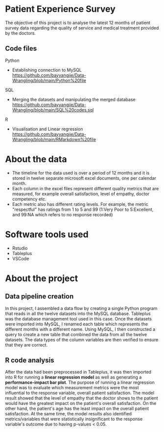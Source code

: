 # Patient Experience Survey 
The objective of this project is to analyse the latest 12 months of patient survey data regarding the quality of service and medical treatment provided by the doctors. <br>

## Code files
Python 
* Establishing connection to MySQL <br>
https://github.com/bayyangjie/Data-Wrangling/blob/main/Python%20file <br>

SQL
* Merging the datasets and manipulating the merged database <br>
https://github.com/bayyangjie/Data-Wrangling/blob/main/SQL%20codes.sql <br>

R 
* Visualisation and Linear regression <br>
https://github.com/bayyangjie/Data-Wrangling/blob/main/RMarkdown%20file <br>

# About the data
* The timeline for the data used is over a period of 12 months and it is stored in twelve separate microsoft excel documents, one per calendar month. 
* Each column in the excel files represent different quality metrics that are measured, for example overall satisfaction, level of empathy, doctor competency etc. 
* Each metric also has different rating levels. For example, the metric "respectful" has ratings from 1 to 5 and 99 (1:Very Poor to 5:Excellent, and 99:NA which refers to no response recorded)

# Software tools used
* Rstudio
* Tableplus
* VSCode

# About the project
## Data pipeline creation
In this project, I assembled a data flow by creating a single Python program that reads in all the twelve datasets into the MySQL database. Tableplus was the database management tool used in this case. Once the datasets were imported into MySQL, I renamed each table which represents the different months with a different name. Using MySQL, I then constructed a query to create a new table that combined the data from all the twelve datasets. The data types of the column variables are then verified to ensure that they are correct. 

## R code analysis
After the data had been preprocessed in Tableplus, it was then imported into R for running a **linear regression model** as well as generating a **performance-impact bar plot**. The purpose of running a linear regression model was to evaluate which measurement metrics were the most influential to the response variable, overall patient satisfaction. The model result showed that the level of empathy that the doctor shows to the patient would have the greatest impact on the patient's overall satisfaction. On the other hand, the patient's age has the least impact on the overall patient satisfaction. At the same time, the model results also identified metrics/variables that were statistically insignificant to the response variable's outcome due to having p-values < 0.05.

# 



